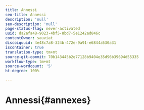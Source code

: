 ```yaml
---
title: Annessi
seo-title: Annessi
description: 'null'
seo-description: 'null'
page-status-flag: never-activated
uuid: da2afa48-9023-4bf5-8bd7-5e1242ad846c
contentOwner: sauviat
discoiquuid: 4e48c7a8-324b-472e-9a91-e6844a530a31
iscontainer: true
translation-type: tm+mt
source-git-commit: 70b143445b2e77128b9404e35d96b39694d55335
workflow-type: tm+mt
source-wordcount: '5'
ht-degree: 100%

---
```



# Annessi{#annexes}

